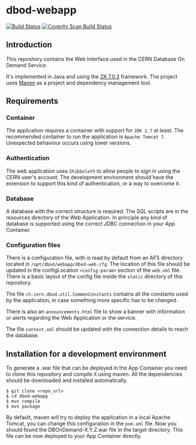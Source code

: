 # dbod-webapp

[![Build Status](https://travis-ci.org/cerndb/dbod-webapp.svg?branch=master)](https://travis-ci.org/cerndb/dbod-webapp)
[![Coverity Scan Build Status](https://scan.coverity.com/projects/6661/badge.svg)](https://scan.coverity.com/projects/cerndb-dbod-webapp)
## Introduction

This repository contains the Web Interface used in the CERN Database On 
Demand Service.

It's implemented in Java and using the [ZK 7.0.3](http://www.zkoss.org/) 
framework. The project uses [Maven](https://maven.apache.org/) as a project
and dependency management tool.

## Requirements

### Container

The application requires a container with support for `JDK 1.7` at least.
The recommended container to run the application is `Apache Tomcat 7`. Unexpected
behaviour occurs using lower versions.

### Authentication

The web application uses `Shibboleth` to allow people to sign in using the CERN 
user's account. The development environment should have the extension to support
this kind of authentication, or a way to overcome it.

### Database

A database with the correct structure is required. The SQL scripts are in the
resources directory of the Web Application. In principle any kind of database
is supported using the correct JDBC connection in your App Container.

### Configuration files

There is a configuration file, with is read by default from an AFS directory 
located in `/opt/dbod/webapp/dbod-web.cfg`.
The location of this file should be updated in the configLocation 
`<config-param>` section of the `web.xml` file.
There is a basic layout of the config file inside the `static` directory of 
this repository.

The file `ch.cern.dbod.util.CommonConstants` contains all the constants used
by the application, in case something more specific has to be changed.

There is also an `announcements.html` file to show a banner with information 
or alerts regarding the Web Application or the service.

The file `context.xml` should be updated with the connection details to reach
the database.

## Installation for a development environment

To generate a .war file that can be deployed in the App Container you need to
clone this repository and compile it using maven. All the dependencies should
be downloaded and installed automatically.

    $ git clone <repo_url>
    $ cd dbod-webapp
    $ mvn compile
    $ mvn package

By default, maven will try to deploy the application in a local Apache Tomcat,
you can change this configuration in the `pom.xml` file.
Now you should found the DBOnDemand-X.Y.Z.war file in the target directory.
This file can be now deployed to your App Container directly.

